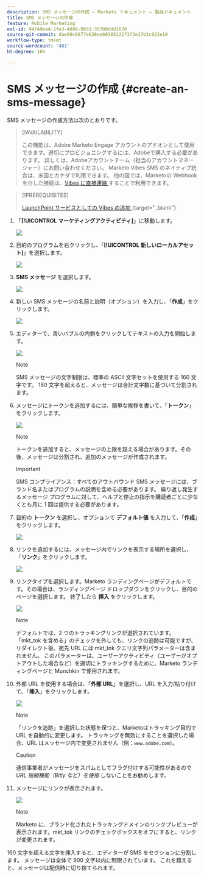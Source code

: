 ```yaml
---
description: SMS メッセージの作成 – Marketo ドキュメント – 製品ドキュメント
title: SMS メッセージの作成
feature: Mobile Marketing
exl-id: 94749ea4-2fe3-4d90-9b31-35700ddd1670
source-git-commit: dae00c6877e638ae60305122f3f3e17b3c922e10
workflow-type: tm+mt
source-wordcount: '481'
ht-degree: 16%

---
```


# SMS メッセージの作成 {#create-an-sms-message}

SMS メッセージの作成方法は次のとおりです。

>[!AVAILABILITY]
>
>この機能は、Adobe Marketo Engage アカウントのアドオンとして使用できます。適切にプロビジョニングするには、Adobeで購入する必要があります。 詳しくは、Adobeアカウントチーム（担当のアカウントマネージャー）にお問い合わせください。 Marketo Vibes SMS のネイティブ統合は、米国とカナダで利用できます。 他の国では、Marketoの Webhook を介した接続は、[Vibes に直接連絡 ](https://www.vibes.com/talk-to-sales) することで利用できます。

>[!PREREQUISITES]
>
>[LaunchPoint サービスとしての Vibes の追加 ](/help/marketo/product-docs/mobile-marketing/admin/add-vibes-as-a-launchpoint-service.md){target="_blank"}

1. 「**[!UICONTROL マーケティングアクティビティ]**」に移動します。

   ![](assets/create-an-sms-message-1.png)

1. 目的のプログラムを右クリックし、「**[!UICONTROL 新しいローカルアセット]**」を選択します。

   ![](assets/create-an-sms-message-2.png)

1. **SMS メッセージ** を選択します。

   ![](assets/create-an-sms-message-3.png)

1. 新しい SMS メッセージの名前と説明（オプション）を入力し、「**作成**」をクリックします。

   ![](assets/create-an-sms-message-4.png)

1. エディターで、青いバブルの内側をクリックしてテキストの入力を開始します。

   ![](assets/create-an-sms-message-5.png)

   >[!NOTE]
   >
   >SMS メッセージの文字制限は、標準の ASCII 文字セットを使用する 160 文字です。 160 文字を超えると、メッセージは合計文字数に基づいて分割されます。

1. メッセージにトークンを追加するには、簡単な挨拶を書いて、「**トークン**」をクリックします。

   ![](assets/create-an-sms-message-6.png)

   >[!NOTE]
   >
   >トークンを追加すると、メッセージの上限を超える場合があります。その後、メッセージは分割され、追加のメッセージが作成されます。

   >[!IMPORTANT]
   >
   >SMS コンプライアンス：すべてのアウトバウンド SMS メッセージには、ブランド名またはプログラムの説明を含める必要があります。 繰り返し発生するメッセージ プログラムに対して、ヘルプと停止の指示を購読者ごとに少なくとも月に 1 回は提供する必要があります。

1. 目的の **トークン** を選択し、オプションで **デフォルト値** を入力して、「**作成**」をクリックします。

   ![](assets/create-an-sms-message-7.png)

1. リンクを追加するには、メッセージ内でリンクを表示する場所を選択し、「**リンク**」をクリックします。

   ![](assets/create-an-sms-message-8.png)

1. リンクタイプを選択します。Marketo ランディングページがデフォルトです。その場合は、ランディングページ ドロップダウンをクリックし、目的のページを選択します。 終了したら **挿入** をクリックします。

   ![](assets/create-an-sms-message-9.png)

   >[!NOTE]
   >
   >デフォルトでは、2 つのトラッキングリンクが選択されています。 「mkt_tok を含める」のチェックを外しても、リンクの追跡は可能ですが、リダイレクト後、宛先 URL には mkt_tok クエリ文字列パラメーターは含まれません。 このパラメーターは、ユーザーアクティビティ（ユーザーがオプトアウトした場合など）を適切にトラッキングするために、Marketo ランディングページと Munchkin で使用されます。

1. 外部 URL を使用する場合は、「**外部 URL**」を選択し、URL を入力/貼り付けて、「**挿入**」をクリックします。

   ![](assets/create-an-sms-message-10.png)

   >[!NOTE]
   >
   >「リンクを追跡」を選択した状態を保つと、Marketoはトラッキング目的で URL を自動的に変更します。 トラッキングを無効にすることを選択した場合、URL はメッセージ内で変更されません（例：`www.adobe.com`）。

   >[!CAUTION]
   >
   >通信事業者がメッセージをスパムとしてフラグ付けする可能性があるので _URL 短縮機能（Bitly など）を使用_ しないことをお勧めします。

1. メッセージにリンクが表示されます。

   ![](assets/create-an-sms-message-11.png)

   >[!NOTE]
   >
   >Marketo に、ブランド化されたトラッキングドメインのリンクプレビューが表示されます。mkt_tok リンクのチェックボックスをオフにすると、リンクが変更されます。

160 文字を超える文字を挿入すると、エディターが SMS をセクションに分割します。 メッセージは全体で 900 文字以内に制限されています。 これを超えると、メッセージは配信時に切り捨てられます。
